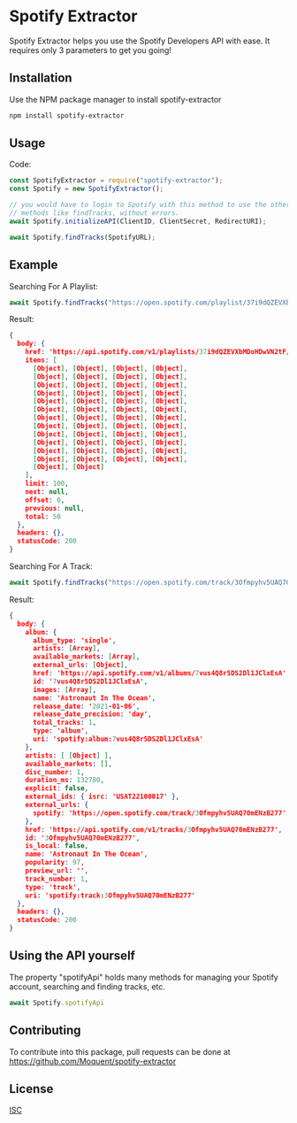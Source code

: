 # Spotify Extractor

Spotify Extractor helps you use the Spotify Developers API with ease. It requires only 3 parameters to get you going!

## Installation

Use the NPM package manager to install spotify-extractor

```bash
npm install spotify-extractor
```

## Usage

Code:
```javascript
const SpotifyExtractor = require("spotify-extractor");
const Spotify = new SpotifyExtractor();

// you would have to login to Spotify with this method to use the other
// methods like findTracks, without errors.
await Spotify.initializeAPI(ClientID, ClientSecret, RedirectURI);

await Spotify.findTracks(SpotifyURL);
```

## Example
Searching For A Playlist:
```javascript
await Spotify.findTracks("https://open.spotify.com/playlist/37i9dQZEVXbMDoHDwVN2tF");
```
Result:
```json
{
  body: {
    href: 'https://api.spotify.com/v1/playlists/37i9dQZEVXbMDoHDwVN2tF/tracks?offset=0&limit=100',
    items: [
      [Object], [Object], [Object], [Object],
      [Object], [Object], [Object], [Object],
      [Object], [Object], [Object], [Object],
      [Object], [Object], [Object], [Object],
      [Object], [Object], [Object], [Object],
      [Object], [Object], [Object], [Object],
      [Object], [Object], [Object], [Object],
      [Object], [Object], [Object], [Object],
      [Object], [Object], [Object], [Object],
      [Object], [Object], [Object], [Object],
      [Object], [Object], [Object], [Object],
      [Object], [Object], [Object], [Object],
      [Object], [Object]
    ],
    limit: 100,
    next: null,
    offset: 0,
    previous: null,
    total: 50
  },
  headers: {},
  statusCode: 200
}
```
Searching For A Track:
```javascript
await Spotify.findTracks("https://open.spotify.com/track/3Ofmpyhv5UAQ70mENzB277");
```

Result:
```json
{
  body: {
    album: {
      album_type: 'single',
      artists: [Array],
      available_markets: [Array],
      external_urls: [Object],
      href: 'https://api.spotify.com/v1/albums/7vus4Q8r5DS2Dl1JClxEsA',
      id: '7vus4Q8r5DS2Dl1JClxEsA',
      images: [Array],
      name: 'Astronaut In The Ocean',
      release_date: '2021-01-06',
      release_date_precision: 'day',
      total_tracks: 1,
      type: 'album',
      uri: 'spotify:album:7vus4Q8r5DS2Dl1JClxEsA'
    },
    artists: [ [Object] ],
    available_markets: [],
    disc_number: 1,
    duration_ms: 132780,
    explicit: false,
    external_ids: { isrc: 'USAT22100017' },
    external_urls: {
      spotify: 'https://open.spotify.com/track/3Ofmpyhv5UAQ70mENzB277'
    },
    href: 'https://api.spotify.com/v1/tracks/3Ofmpyhv5UAQ70mENzB277',
    id: '3Ofmpyhv5UAQ70mENzB277',
    is_local: false,
    name: 'Astronaut In The Ocean',
    popularity: 97,
    preview_url: '',
    track_number: 1,
    type: 'track',
    uri: 'spotify:track:3Ofmpyhv5UAQ70mENzB277'
  },
  headers: {},
  statusCode: 200
}
```
## Using the API yourself
The property "spotifyApi" holds many methods for managing your Spotify account, searching and finding tracks, etc.
```javascript
await Spotify.spotifyApi
```

## Contributing
To contribute into this package, pull requests can be done at https://github.com/Moquent/spotify-extractor

## License
[ISC](https://github.com/Moquent/spotify-extractor/blob/main/LICENCE.md/)
